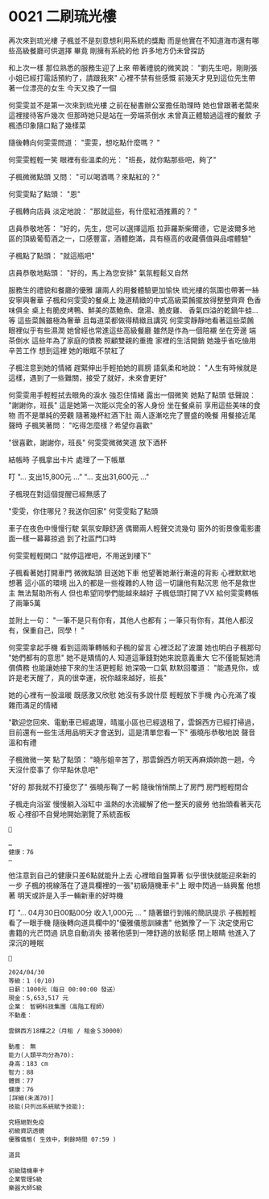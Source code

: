 # 0021 二刷琉光樓

再次來到琉光樓
子楓並不是刻意想利用系統的獎勵
而是他實在不知道海市還有哪些高級餐廳可供選擇
畢竟
剛擁有系統的他
許多地方仍未曾探訪

和上次一樣
那位熟悉的服務生迎了上來
帶著禮貌的微笑說：
"劉先生吧，剛剛張小姐已經打電話預約了，請跟我來"
心裡不禁有些感慨
前幾天才見到這位先生帶著一位漂亮的女生
今天又換了一個

何雯雯並不是第一次來到琉光樓
之前在秘書辦公室擔任助理時
她也曾跟著老闆來這裡接待客戶幾次
但那時她只是站在一旁端茶倒水
未曾真正體驗過這裡的餐飲
子楓憑印象隨口點了幾樣菜

隨後轉向何雯雯問道：
"雯雯，想吃點什麼嗎？ "

何雯雯輕輕一笑
眼裡有些溫柔的光：
"班長，就你點那些吧，夠了"

子楓微微點頭
又問：
"可以喝酒嗎？來點紅的？"

何雯雯點了點頭：
"恩"

子楓轉向店員
淡定地說：
"那就這些，有什麼紅酒推薦的？ "

店員恭敬地答：
"好的，先生，您可以選擇這瓶 拉菲羅斯柴爾德，它是波爾多地區的頂級葡萄酒之一，口感豐富，酒體飽滿，具有極高的收藏價值與品嚐體驗"

子楓點了點頭：
"就這瓶吧"

店員恭敬地點頭：
"好的，馬上為您安排"
氣氛輕鬆又自然

服務生的禮貌和餐廳的優雅
讓兩人的用餐體驗更加愉快
琉光樓的氛圍也帶著一絲安寧與奢華
子楓和何雯雯的餐桌上
幾道精緻的中式高級菜餚擺放得整整齊齊
色香味俱全
桌上有脆皮烤鴨、鮮美的蒸鮑魚、燉湯、脆皮雞、
香氣四溢的乾鍋牛蛙…等
這些菜餚雖極為奢華
且每道菜都做得精緻且講究
何雯雯靜靜地看著這些菜餚
眼裡似乎有些濕潤
她曾經也常進這些高級餐廳
雖然是作為一個陪襯
坐在旁邊
端茶倒水
這些年為了家庭的債務
照顧雙親的重擔
家裡的生活開銷
她幾乎省吃儉用
辛苦工作
想到這裡
她的眼眶不禁紅了

子楓注意到她的情緒
趕緊伸出手輕拍她的肩膀
語氣柔和地說：
"人生有時候就是這樣，遇到了一些難關，接受了就好，未來會更好"

何雯雯用手輕輕拭去眼角的淚水
強忍住情緒
露出一個微笑
她點了點頭
低聲說：
"謝謝你，班長"
這是她第一次能以完全的客人身份
坐在餐桌前
享用這些美味的食物
而不是單純的旁觀
隨著幾杯紅酒下肚
兩人逐漸吃完了豐盛的晚餐
用餐接近尾聲時
子楓笑著問：
"吃得怎麼樣？希望你喜歡"

"很喜歡，謝謝你，班長"
何雯雯微微笑道
放下酒杯

結帳時
子楓拿出卡片
處理了一下帳單

叮
"... 支出15,800元 …”
"... 支出31,600元 ..."

子楓現在對這個提醒已經無感了

"雯雯，你住哪兒？我送你回家"
何雯雯點了點頭

車子在夜色中慢慢行駛
氣氛安靜舒適
偶爾兩人輕聲交流幾句
窗外的街景像電影畫面一樣一幕幕掠過
到了社區門口時

何雯雯輕輕開口
"就停這裡吧，不用送到樓下"

子楓看著她打開車門
微微點頭
目送她下車
他望著她漸行漸遠的背影
心裡默默地想著
這小區的環境
出入的都是一些複雜的人物
這一切讓他有點沉思
他不是救世主
無法幫助所有人
但也希望同學們能越來越好
子楓低頭打開了VX
給何雯雯轉帳了兩筆5萬

並附上一句：
"一筆不是只有你有，其他人也都有；一筆只有你有，其他人都沒有，保重自己，同學！ "

何雯雯拿起手機
看到這兩筆轉帳和子楓的留言
心裡泛起了波瀾
她也明白子楓那句 "她們都有的意思"
她不是矯情的人
知道這筆錢對她來說意義重大
它不僅能幫她清償債務
也能讓她接下來的生活更輕鬆
她深吸一口氣
默默回覆道：
"能遇見你，或許是老天醒了，真的很幸運，祝你越來越好，班長"

她的心裡有一股溫暖
既感激又欣慰
她沒有多說什麼
輕輕放下手機
內心充滿了複雜而滿足的情緒

"歡迎您回來、電動車已經處理，晴嵐小區也已經退租了，雲錦西方已經打掃過，目前還有一些生活用品明天才會送到，這是清單您看一下"
張曉彤恭敬地說
聲音溫和有禮

子楓微微一笑
點了點頭：
"曉彤姐辛苦了，那雲錦西方明天再麻煩妳跑一趟，今天沒什麼事了
你早點休息吧"

"好的
那我就不打擾您了"
張曉彤鞠了一躬
隨後悄悄關上了房門
房門輕輕閉合

子楓走向浴室
慢慢躺入浴缸中
溫熱的水流緩解了他一整天的疲勞
他抬頭看著天花板
心裡卻不自覺地開始瀏覽了系統面板

```
📰

…
健康：76
…

```

他注意到自己的健康只差6點就能升上去
心裡暗自盤算著
似乎很快就能迎來新的一步
子楓的視線落在了道具欄裡的一張"初級隨機車卡"上
眼中閃過一絲興奮
他想著
明天或許是入手一輛新車的好時機

叮
"… 04月30日00點00分 收入1,000元 … "
隨著銀行到帳的簡訊提示
子楓輕輕看了一眼手機
隨後轉向道具欄中的"優雅儀態訓練書"
他猶豫了一下
決定使用它
書籍的光芒閃過
訊息自動消失
接著他感到一陣舒適的放鬆感
閉上眼睛
他進入了深沉的睡眠

```
📰

2024/04/30
等級：1 (0/10)
日薪：1000元（每日 00:00:00 發送）
現金：5,653,517 元
企業： 智網科技集團（高階工程師）
不動產：

雲錦西方18樓之2（月租 / 租金＄30000）

動產： 無
能力(人類平均分為70):
身高：183 cm
智力：88
體質：77
健康：76
[詳細(未滿70)]
技能(只列出系統賦予技能):

究極絕對免疫
初級資訊透鏡
優雅儀態( 生效中，剩餘時間 07:59 )

道具

初級隨機車卡
企業管理S級
樂器大師S級

```
